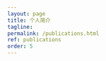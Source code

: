 ```yaml
---
layout: page
title: 个人简介
tagline: 
permalink: /publications.html
ref: publications
order: 5
---
```


